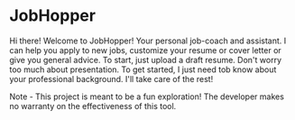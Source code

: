 # JobHopper

Hi there! Welcome to JobHopper! Your personal job-coach and assistant. I can help you apply to new jobs, customize your resume or cover letter or give you general advice. To start, just upload a draft resume. Don't worry too much about presentation. To get started, I just need tob know about your professional background. I'll take care of the rest!

Note - This project is meant to be a fun exploration! The developer makes no warranty on the effectiveness of this tool.
